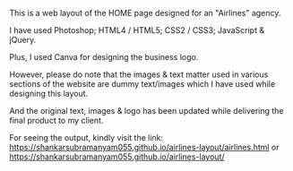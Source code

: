 This is a web layout of the HOME page designed for an "Airlines" agency. 

I have used Photoshop; HTML4 / HTML5; CSS2 / CSS3; JavaScript & jQuery. 

Plus, I used Canva for designing the business logo. 

However, please do note that the images & text matter used in various sections of the website are dummy text/images which I have used while designing this layout.

And the original text, images & logo has been updated while delivering the final product to my client. 

For seeing the output, kindly visit the link: https://shankarsubramanyam055.github.io/airlines-layout/airlines.html or https://shankarsubramanyam055.github.io/airlines-layout/
